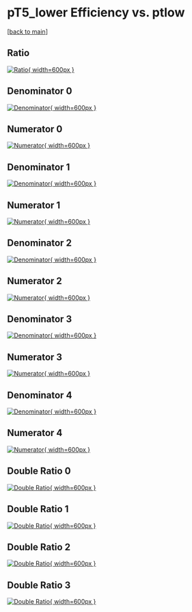 # pT5_lower Efficiency vs. ptlow

[[back to main](./)]



## Ratio

[![Ratio](../mtv/var/pT5_lower_xtr_321_-1_eff_ptlow.png){ width=600px }](../mtv/var/pT5_lower_xtr_321_-1_eff_ptlow.pdf)

## Denominator 0

[![Denominator](../mtv/den/pT5_lower_xtr_321_-1_eff_ptlow_den0.png){ width=600px }](../mtv/den/pT5_lower_xtr_321_-1_eff_ptlow_den0.pdf)

## Numerator 0

[![Numerator](../mtv/num/pT5_lower_xtr_321_-1_eff_ptlow_num0.png){ width=600px }](../mtv/num/pT5_lower_xtr_321_-1_eff_ptlow_num0.pdf)

## Denominator 1

[![Denominator](../mtv/den/pT5_lower_xtr_321_-1_eff_ptlow_den1.png){ width=600px }](../mtv/den/pT5_lower_xtr_321_-1_eff_ptlow_den1.pdf)

## Numerator 1

[![Numerator](../mtv/num/pT5_lower_xtr_321_-1_eff_ptlow_num1.png){ width=600px }](../mtv/num/pT5_lower_xtr_321_-1_eff_ptlow_num1.pdf)

## Denominator 2

[![Denominator](../mtv/den/pT5_lower_xtr_321_-1_eff_ptlow_den2.png){ width=600px }](../mtv/den/pT5_lower_xtr_321_-1_eff_ptlow_den2.pdf)

## Numerator 2

[![Numerator](../mtv/num/pT5_lower_xtr_321_-1_eff_ptlow_num2.png){ width=600px }](../mtv/num/pT5_lower_xtr_321_-1_eff_ptlow_num2.pdf)

## Denominator 3

[![Denominator](../mtv/den/pT5_lower_xtr_321_-1_eff_ptlow_den3.png){ width=600px }](../mtv/den/pT5_lower_xtr_321_-1_eff_ptlow_den3.pdf)

## Numerator 3

[![Numerator](../mtv/num/pT5_lower_xtr_321_-1_eff_ptlow_num3.png){ width=600px }](../mtv/num/pT5_lower_xtr_321_-1_eff_ptlow_num3.pdf)

## Denominator 4

[![Denominator](../mtv/den/pT5_lower_xtr_321_-1_eff_ptlow_den4.png){ width=600px }](../mtv/den/pT5_lower_xtr_321_-1_eff_ptlow_den4.pdf)

## Numerator 4

[![Numerator](../mtv/num/pT5_lower_xtr_321_-1_eff_ptlow_num4.png){ width=600px }](../mtv/num/pT5_lower_xtr_321_-1_eff_ptlow_num4.pdf)

## Double Ratio 0

[![Double Ratio](../mtv/ratio/pT5_lower_xtr_321_-1_eff_ptlow_ratio0.png){ width=600px }](../mtv/ratio/pT5_lower_xtr_321_-1_eff_ptlow_ratio0.pdf)

## Double Ratio 1

[![Double Ratio](../mtv/ratio/pT5_lower_xtr_321_-1_eff_ptlow_ratio1.png){ width=600px }](../mtv/ratio/pT5_lower_xtr_321_-1_eff_ptlow_ratio1.pdf)

## Double Ratio 2

[![Double Ratio](../mtv/ratio/pT5_lower_xtr_321_-1_eff_ptlow_ratio2.png){ width=600px }](../mtv/ratio/pT5_lower_xtr_321_-1_eff_ptlow_ratio2.pdf)

## Double Ratio 3

[![Double Ratio](../mtv/ratio/pT5_lower_xtr_321_-1_eff_ptlow_ratio3.png){ width=600px }](../mtv/ratio/pT5_lower_xtr_321_-1_eff_ptlow_ratio3.pdf)

